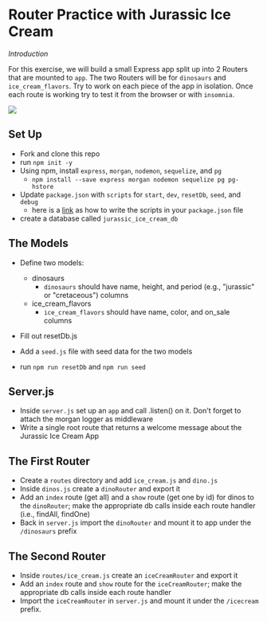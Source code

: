 # Router Practice with Jurassic Ice Cream
_Introduction_

For this exercise, we will build a small Express app split up into 2 Routers that are mounted to `app`. The two Routers will be for `dinosaurs` and `ice_cream_flavors`.  Try to work on each piece of the app in isolation.  Once each route is working try to test it from the browser or with `insomnia`.

![](https://cdn.dribbble.com/users/28275/screenshots/3804066/icecream.gif)

## Set Up
- Fork and clone this repo
- run `npm init -y`
- Using npm, install `express`, `morgan`, `nodemon`, `sequelize`, and `pg`
    - `npm install --save express morgan nodemon sequelize pg pg-hstore`
- Update `package.json` with `scripts` for `start`, `dev`, `resetDb`, `seed`, and `debug`
    - here is a [link](https://git.generalassemb.ly/wdi-nyc-octonion/express-react-crud-school/blob/master/package.json) as how to write the scripts in your `package.json` file
- create a database called `jurassic_ice_cream_db`

## The Models
- Define two models:
	- dinosaurs
		-	`dinosaurs` should have name, height, and period (e.g., "jurassic" or "cretaceous") columns
	- ice_cream_flavors
		- `ice_cream_flavors` should have name, color, and on_sale columns

- Fill out resetDb.js
- Add a `seed.js` file with seed data for the two models
- run `npm run resetDb` and `npm run seed`

## Server.js
- Inside `server.js` set up an `app` and call .listen() on it.  Don't forget to attach the morgan logger as middleware
- Write a single root route that returns a welcome message about the Jurassic Ice Cream App

## The First Router
- Create a `routes` directory and add `ice_cream.js` and `dino.js`
- Inside `dinos.js` create a `dinoRouter` and export it
- Add an `index` route (get all) and a `show` route (get one by id) for dinos to the `dinoRouter`; make the appropriate db calls inside each route handler (i.e., findAll, findOne)
- Back in `server.js` import the `dinoRouter` and mount it to app under the `/dinosaurs` prefix

## The Second Router
- Inside `routes/ice_cream.js` create an `iceCreamRouter` and export it
- Add an `index` route and `show` route for the `iceCreamRouter`; make the appropriate db calls inside each route handler
- Import the `iceCreamRouter` in `server.js` and mount it under the `/icecream` prefix.

